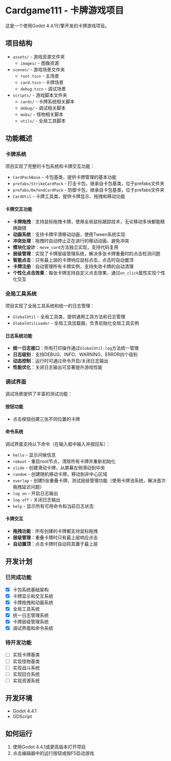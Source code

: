 # Cardgame111 - 卡牌游戏项目

这是一个使用Godot 4.4.1引擎开发的卡牌游戏项目。

## 项目结构

- `assets/` - 游戏资源文件夹
  - `images/` - 图像资源
- `scenes/` - 游戏场景文件夹
  - `root.tscn` - 主场景
  - `card.tscn` - 卡牌场景
  - `debug.tscn` - 调试场景
- `scripts/` - 游戏脚本文件夹
  - `cards/` - 卡牌系统相关脚本
  - `debug/` - 调试相关脚本
  - `mobs/` - 怪物相关脚本
  - `utils/` - 全局工具脚本

## 功能概述

### 卡牌系统

项目实现了完整的卡包系统和卡牌交互功能：

- `CardPackBase` - 卡包基类，提供卡牌管理的基本功能
- `prefabs/StrikeCardPack` - 打击卡包，继承自卡包基类，位于prefabs文件夹
- `prefabs/DefendCardPack` - 防御卡包，继承自卡包基类，位于prefabs文件夹
- `CardUtil` - 卡牌工具类，提供卡牌显示、拖拽和移动功能

#### 卡牌交互功能

- **卡牌拖拽**：支持鼠标拖拽卡牌，使用全局鼠标跟踪技术，无论移动多快都能精确跟随
- **动画系统**：支持卡牌平滑移动动画，使用Tween系统实现
- **冲突处理**：拖拽时自动停止正在进行的移动动画，避免冲突
- **模块化设计**：`move_card`方法独立实现，支持代码复用
- **层级管理**：实现了卡牌层级管理系统，解决多张卡牌重叠时的点击检测问题
- **智能点击**：只有最上层的卡牌响应鼠标点击，点击时自动置顶
- **卡牌注册**：自动管理所有卡牌实例，支持失效卡牌的自动清理
- **个性化点击效果**：每张卡牌支持自定义点击效果，通过`on_click`属性实现个性化交互

### 全局工具系统

项目实现了全局工具系统和统一的日志管理：

- `GlobalUtil` - 全局工具类，提供通用工具方法和日志管理
- `GlobalUtilLoader` - 全局工具加载器，负责初始化全局工具实例

#### 日志系统功能

- **统一日志接口**：所有打印操作通过`GlobalUtil.log`方法统一管理
- **日志级别**：支持DEBUG、INFO、WARNING、ERROR四个级别
- **动态控制**：运行时可通过命令开启/关闭日志输出
- **性能优化**：关闭日志输出可显著提升游戏性能

### 调试界面

调试场景提供了丰富的测试功能：

#### 按钮功能
- 点击按钮创建三张不同位置的卡牌

#### 命令系统
调试界面支持以下命令（在输入框中输入并按回车）：
- `hello` - 显示问候信息
- `reboot` - 重启root节点，清除所有卡牌并重新初始化
- `slide` - 创建滑动卡牌，从屏幕左侧滑动到中央
- `random` - 创建随机移动卡牌，移动到非中心区域
- `overlap` - 创建5张重叠卡牌，测试层级管理功能（使用卡牌池系统，解决首次拖拽延迟问题）
- `log on` - 开启日志输出
- `log off` - 关闭日志输出
- `help` - 显示所有可用命令和当前日志状态

#### 卡牌交互
- **拖拽功能**：所有创建的卡牌都支持鼠标拖拽
- **层级管理**：重叠卡牌时只有最上层响应点击
- **自动置顶**：点击卡牌时自动将其置于最上层

## 开发计划

### 已完成功能
- [x] 卡包系统基础架构
- [x] 卡牌显示和交互系统
- [x] 卡牌拖拽和动画系统
- [x] 全局工具系统
- [x] 统一日志管理系统
- [x] 卡牌层级管理系统
- [x] 调试界面和命令系统

### 待开发功能
- [ ] 实现卡牌基类
- [ ] 实现怪物基类
- [ ] 实现战斗系统
- [ ] 实现回合系统
- [ ] 实现资源系统

## 开发环境

- Godot 4.4.1
- GDScript

## 如何运行

1. 使用Godot 4.4.1或更高版本打开项目
2. 点击编辑器中的运行按钮或按F5启动游戏